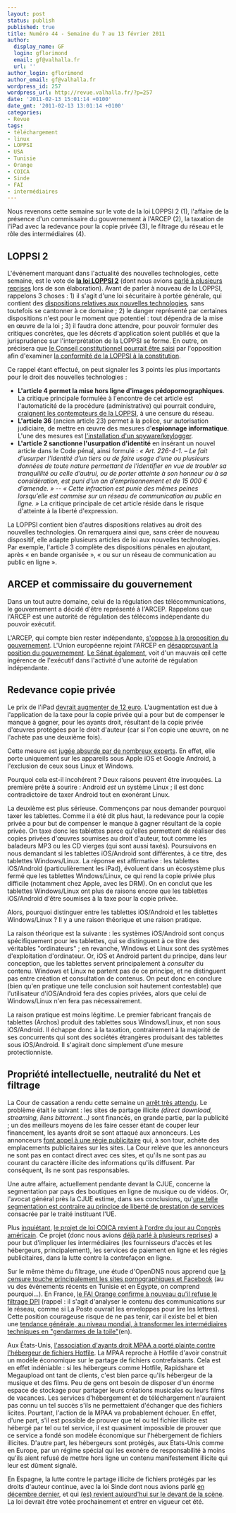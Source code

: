 ```yaml
---
layout: post
status: publish
published: true
title: Numéro 44 - Semaine du 7 au 13 février 2011
author:
  display_name: GF
  login: gflorimond
  email: gf@valhalla.fr
  url: ''
author_login: gflorimond
author_email: gf@valhalla.fr
wordpress_id: 257
wordpress_url: http://revue.valhalla.fr/?p=257
date: '2011-02-13 15:01:14 +0100'
date_gmt: '2011-02-13 13:01:14 +0100'
categories:
- Revue
tags:
- téléchargement
- linux
- LOPPSI
- USA
- Tunisie
- Orange
- COICA
- Sinde
- FAI
- intermédiaires
---
```

<p>Nous revenons cette semaine sur le vote de la loi LOPPSI 2 (1), l'affaire de la présence d'un commissaire du gouvernement à l'ARCEP (2), la taxation de l'iPad avec la redevance pour la copie privée (3), le filtrage du réseau et le rôle des intermédiaires (4).</p>
<h2>LOPPSI 2</h2>
<p>L'événement marquant dans l'actualité des nouvelles technologies, cette semaine, est le vote de <a href="http://www.senat.fr/petite-loi-ameli/2010-2011/262.html"><b>la loi LOPPSI 2</b></a> (dont nous avions <a href="http://www.google.com/cse?cx=007528237610497066360%3Atooxybveeoo&ie=UTF-8&q=LOPPSI">parlé à plusieurs reprises</a> lors de son élaboration). Avant de parler à nouveau de la LOPPSI, rappelons 3 choses : 1) il s'agit d'une loi sécuritaire à portée générale, qui contient des <a href="http://www.numerama.com/magazine/18008-le-parlement-adopte-definitivement-la-loppsi-2.html">dispositions relatives aux nouvelles technologies</a>, sans toutefois se cantonner à ce domaine ; 2)  le danger représenté par certaines dispositions n'est pour le moment que potentiel : tout dépendra de la mise en œuvre de la loi ; 3) il faudra donc attendre, pour pouvoir formuler des critiques concrètes, que les décrets d'application soient publiés et que la jurisprudence sur l'interprétation de la LOPPSI se forme. En outre, on précisera que <a href="http://pro.clubic.com/legislation-loi-internet/loppsi/actualite-396108-loppsi-2-conseil-contitutionnel.html">le Conseil constitutionnel pourrait être saisi</a> par l'opposition afin d'examiner <a href="http://www.numerama.com/magazine/18019-loppsi-que-peut-dire-le-conseil-constitutionnel.html">la conformité de la LOPPSI à la constitution</a>.</p>
<p>Ce rappel étant effectué, on peut signaler les 3 points les plus importants pour le droit des nouvelles technologies :</p>
<ul>
<li><b>L'article 4 permet la mise hors ligne d'images pédopornographiques</b>. La critique principale formulée à l'encontre de cet article est l'automaticité de la procédure (administrative) qui pourrait conduire, <a href="http://www.laquadrature.net/fr/loppsi-definitivement-adoptee-internet-sous-controle">craignent les contempteurs de la LOPPSI</a>, à une censure du réseau.</li>
<li><b>L'article 36</b> (ancien article 23) permet à la police, sur autorisation judiciaire, de mettre en œuvre des mesures d'<b>espionnage informatique</b>. L'une des mesures est <a href="http://www.valhalla.fr/2010/02/13/loppsi-2-les-spywares-judiciaires/">l'installation d'un spyware/keylogger</a>.</li>
<li><b>L'article 2 sanctionne l'usurpation d'identité</b> en insérant un nouvel article dans le Code pénal, ainsi formulé : <i>« Art. 226-4-1. – Le fait d’usurper l’identité d’un tiers ou de faire usage d’une ou plusieurs données de toute nature permettant de l’identifier en vue de troubler sa tranquillité ou celle d’autrui, ou de porter atteinte à son honneur ou à sa considération, est puni d’un an d’emprisonnement et de 15 000 € d’amende. » -- « Cette infraction est punie des mêmes peines lorsqu’elle est commise sur un réseau de communication au public en ligne. »</i> La critique principale de cet article réside dans le risque d'atteinte à la liberté d'expression.</li>
</ul>
<p>La LOPPSI contient bien d'autres dispositions relatives au droit des nouvelles technologies. On remarquera ainsi que, sans créer de nouveau dispositif, elle adapte plusieurs articles de loi aux nouvelles technologies. Par exemple, l'article 3 complète des dispositions pénales en ajoutant, après « en bande organisée », « ou sur un réseau de communication au public en ligne ».</p>
<h2>ARCEP et commissaire du gouvernement</h2>
<p>Dans un tout autre domaine, celui de la régulation des télécommunications, le gouvernement a décidé d'être représenté à l'ARCEP. Rappelons que l'ARCEP est une autorité de régulation des télécoms indépendante du pouvoir exécutif.</p>
<p>L'ARCEP, qui compte bien rester indépendante, <a href="http://www.clubic.com/reseau-informatique/actualite-390496-arcep-fache-eric-besson.html">s'oppose à la proposition du gouvernement</a>. L'Union européenne rejoint l'ARCEP en <a href="http://www.clubic.com/internet/actualite-396146-europe-gouvernement-affrontent-commissaire-gouvernement-arcep.html">désapprouvant la position du gouvernement</a>. <a href="http://www.zdnet.fr/actualites/commissaire-du-gouvernement-a-l-arcep-le-senat-dit-non-39758201.htm">Le Sénat également</a>, voit d'un mauvais œil cette ingérence de l'exécutif dans l'activité d'une autorité de régulation indépendante.</p>
<h2>Redevance copie privée</h2>
<p>Le prix de l'iPad <a href="http://www.pcinpact.com/actu/news/61773-ipad-hausse-copie-privee-taxe.htm">devrait augmenter de 12 euro</a>. L'augmentation est due à l'application de la taxe pour la copie privée qui a pour but de compenser le manque à gagner, pour les ayants droit, résultant de la copie privée d'œuvres protégées par le droit d'auteur (car si l'on copie une œuvre, on ne l'achète pas une deuxième fois).</p>
<p>Cette mesure est <a href="http://www.numerama.com/magazine/17990-taxe-copie-privee-sur-tablettes-les-ayants-droit-confirment-l-absurde.html">jugée absurde par de nombreux experts</a>. En effet, elle porte uniquement sur les appareils sous Apple iOS et Google Android, à l'exclusion de ceux sous Linux et Windows. </p>
<p>Pourquoi cela est-il incohérent ? Deux raisons peuvent être invoquées. La première prête à sourire : Android <i>est</i> un système Linux ; il est donc contradictoire de taxer Android tout en exonérant Linux. </p>
<p>La deuxième est plus sérieuse. Commençons par nous demander pourquoi taxer les tablettes. Comme il a été dit plus haut, la redevance pour la copie privée a pour but de compenser le manque à gagner résultant de la copie privée. On taxe donc les tablettes parce qu'elles permettent de réaliser des copies privées d'œuvres soumises au droit d'auteur, tout comme les baladeurs MP3 ou les CD vierges (qui sont aussi taxés). Poursuivons en nous demandant si les tablettes iOS/Android sont différentes, à ce titre, des tablettes Windows/Linux. La réponse est affirmative : les tablettes iOS/Android (particulièrement les iPad), évoluent dans un écosystème plus fermé que les tablettes Windows/Linux, ce qui rend la copie privée plus difficile (notamment chez Apple, avec les DRM). On en conclut que les tablettes Windows/Linux ont plus de raisons encore que les tablettes iOS/Android d'être soumises à la taxe pour la copie privée.</p>
<p>Alors, pourquoi distinguer entre les tablettes iOS/Android et les tablettes Windows/Linux ? Il y a une raison théorique et une raison pratique.</p>
<p>La raison théorique est la suivante : les systèmes iOS/Android sont conçus spécifiquement pour les tablettes, qui se distinguent à ce titre des véritables "ordinateurs" ; en revanche, Windows et Linux sont des systèmes d'exploitation d'ordinateur. Or, iOS et Android partent du principe, dans leur conception, que les tablettes servent principalement à <i>consulter</i> du contenu. Windows et Linux ne partent pas de ce principe, et ne distinguent pas entre création et consultation de contenus. On peut donc en conclure (bien qu'en pratique une telle conclusion soit hautement contestable) que l'utilisateur d'iOS/Android fera des copies privées, alors que celui de Windows/Linux n'en fera pas nécessairement.</p>
<p>La raison pratique est moins légitime. Le premier fabricant français de tablettes (Archos) produit des tablettes sous Windows/Linux, et non sous iOS/Android. Il échappe donc à la taxation, contrairement à la majorité de ses concurrents qui sont des sociétés étrangères produisant des tablettes sous iOS/Android. Il s'agirait donc simplement d'une mesure protectionniste.</p>
<h2>Propriété intellectuelle, neutralité du Net et filtrage</h2>
<p>La Cour de cassation a rendu cette semaine un <a href="http://www.pcinpact.com/actu/news/61799-choristes-annonceur-complicite-contrefacon-cassation.htm">arrêt très attendu</a>. Le problème était le suivant : les sites de partage illicite <i>(direct download, streaming, liens bittorrent...)</i> sont financés, en grande partie, par la publicité ; un des meilleurs moyens de les faire cesser étant de couper leur financement, les ayants droit se sont attaqué aux annonceurs. Les annonceurs <a href="http://pro.clubic.com/legislation-loi-internet/telechargement-illegal/actualite-395892-telechargement-annonceurs-juges-responsables.html">font appel à une régie publicitaire</a> qui, à son tour, achète des emplacements publicitaires sur les sites. La Cour relève que les annonceurs ne sont pas en contact direct avec ces sites, et qu'ils ne sont pas au courant du caractère illicite des informations qu'ils diffusent. Par conséquent, ils ne sont pas responsables.</p>
<p>Une autre affaire, actuellement pendante devant la CJUE, concerne la segmentation par pays des boutiques en ligne de musique ou de vidéos. Or, l'avocat général près la CJUE estime, dans ses conclusions, qu'<a href="http://www.numerama.com/magazine/17989-droit-d-auteur-les-blocages-geographiques-pourraient-etre-interdits.html">une telle segmentation est contraire au principe de liberté de prestation de services</a> consacrée par le traité instituant l'UE.</p>
<p>Plus <a href="https://www.eff.org/coica">inquiétant</a>, <a href="http://www.zdnet.fr/actualites/fai-publicitaires-et-services-de-paiement-bientot-engages-dans-la-lutte-contre-le-telechargement-illegal-39758207.htm">le projet de loi COICA revient à l'ordre du jour au Congrès américain</a>. Ce projet (donc nous avions <a href="http://www.google.com/cse?cx=007528237610497066360%3Atooxybveeoo&ie=UTF-8&q=coica">déjà parlé à plusieurs reprises</a>) a pour but d'impliquer les intermédiaires (les fournisseurs d'accès et les hébergeurs, principalement), les services de paiement en ligne et les régies publicitaires, dans la lutte contre la contrefaçon en ligne.</p>
<p>Sur le même thème du filtrage, une étude d'OpenDNS nous apprend que <a href="http://www.numerama.com/magazine/18016-le-filtrage-frappe-surtout-les-reseaux-sociaux-et-les-sites-pornographiques.html">la censure touche principalement les sites pornographiques et Facebook</a> (au vu des événements récents en Tunisie et en Égypte, on comprend pourquoi...). En France, <a href="http://www.pcinpact.com/actu/news/61804-orange-dpi-tmg-vedicis-louette.htm">le FAI Orange confirme à nouveau qu'il refuse le filtrage DPI</a> (rappel : il s'agit d'analyser le contenu des communications sur le réseau, comme si La Poste ouvrait les enveloppes pour lire les lettres). Cette position courageuse risque de ne pas tenir, car il existe bel et bien une <a href="http://arstechnica.com/web/news/2011/02/isps-the-off-duty-cops-of-the-world.ars">tendance générale, au niveau mondial, à transformer les intermédiaires techniques en "gendarmes de la toile"</a><span class="lang">(en)</span>.</p>
<p>Aux États-Unis, <a href="http://www.numerama.com/magazine/18038-la-mpaa-s-attaque-au-service-de-stockage-hotfile-qu-il-juge-trop-bien-pense.html">l'association d'ayants droit MPAA a porté plainte contre l'hébergeur de fichiers Hotfile</a>. La MPAA reproche à Hotfile d'avoir construit un modèle économique sur le partage de fichiers contrefaisants. Cela est en effet indéniable : si les hébergeurs comme Hotfile, Rapidshare et Megaupload ont tant de clients, c'est bien parce qu'ils hébergeur de la musique et des films. Peu de gens ont besoin de disposer d'un énorme espace de stockage pour partager leurs créations musicales ou leurs films de vacances. Les services d'hébergement et de téléchargement n'auraient pas connu un tel succès s'ils ne permettaient d'échanger que des fichiers licites. Pourtant, l'action de la MPAA va probablement échouer. En effet, d'une part, s'il est possible de prouver que tel ou tel fichier illicite est hébergé par tel ou tel service, il est quasiment impossible de prouver que ce service a fondé son modèle économique sur l'hébergement de fichiers illicites. D'autre part, les hébergeurs sont protégés, aux États-Unis comme en Europe, par un régime spécial qui les exonère de responsabilité à moins qu'ils aient refusé de mettre hors ligne un contenu manifestement illicite qui leur est dûment signalé.</p>
<p>En Espagne, la lutte contre le partage illicite de fichiers protégés par les droits d'auteur continue, avec la loi Sinde dont nous avions parlé <a href="http://revue.valhalla.fr/numeros/37/">en décembre dernier</a>, et qui <a href="http://www.elpais.com/articulo/cultura/ley/Sinde/resucita/Senado/voto/PP/elpepucul/20110209elpepucul_4/Tes"><span class="lang">(es)</span> revient aujourd'hui sur le devant de la scène</a>. La loi devrait être votée prochainement et entrer en vigueur cet été.</p>

